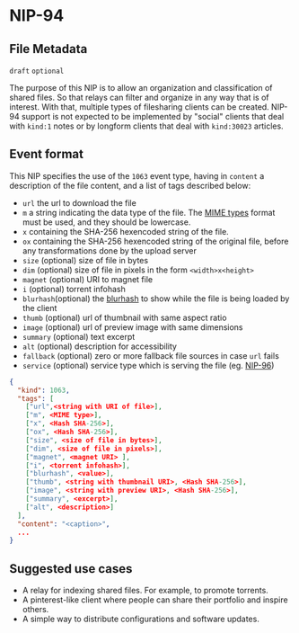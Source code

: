 NIP-94
======

File Metadata
-------------

`draft` `optional`

The purpose of this NIP is to allow an organization and classification of shared files. So that relays can filter and organize in any way that is of interest. With that, multiple types of filesharing clients can be created. NIP-94 support is not expected to be implemented by "social" clients that deal with `kind:1` notes or by longform clients that deal with `kind:30023` articles.

## Event format

This NIP specifies the use of the `1063` event type, having in `content` a description of the file content, and a list of tags described below:

* `url` the url to download the file
* `m` a string indicating the data type of the file. The [MIME types](https://developer.mozilla.org/en-US/docs/Web/HTTP/Basics_of_HTTP/MIME_types/Common_types) format must be used, and they should be lowercase.
* `x` containing the SHA-256 hexencoded string of the file.
* `ox` containing the SHA-256 hexencoded string of the original file, before any transformations done by the upload server
* `size` (optional) size of file in bytes
* `dim` (optional) size of file in pixels in the form `<width>x<height>`
* `magnet` (optional) URI to magnet file
* `i` (optional) torrent infohash
* `blurhash`(optional) the [blurhash](https://github.com/woltapp/blurhash) to show while the file is being loaded by the client
* `thumb` (optional) url of thumbnail with same aspect ratio
* `image` (optional) url of preview image with same dimensions
* `summary` (optional) text excerpt
* `alt` (optional) description for accessibility
* `fallback` (optional) zero or more fallback file sources in case `url` fails
* `service` (optional) service type which is serving the file (eg. [NIP-96](96.md))

```json
{
  "kind": 1063,
  "tags": [
    ["url",<string with URI of file>],
    ["m", <MIME type>],
    ["x", <Hash SHA-256>],
    ["ox", <Hash SHA-256>],
    ["size", <size of file in bytes>],
    ["dim", <size of file in pixels>],
    ["magnet", <magnet URI> ],
    ["i", <torrent infohash>],
    ["blurhash", <value>],
    ["thumb", <string with thumbnail URI>, <Hash SHA-256>],
    ["image", <string with preview URI>, <Hash SHA-256>],
    ["summary", <excerpt>],
    ["alt", <description>]
  ],
  "content": "<caption>",
  ...
}
```

## Suggested use cases

* A relay for indexing shared files. For example, to promote torrents.
* A pinterest-like client where people can share their portfolio and inspire others.
* A simple way to distribute configurations and software updates.
